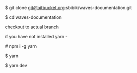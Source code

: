 $ git clone git@bitbucket.org:sbibik/waves-documentation.git

$ cd waves-documentation

checkout to actual branch

if you have not installed yarn - 

\# npm i -g yarn

$ yarn

$ yarn dev
